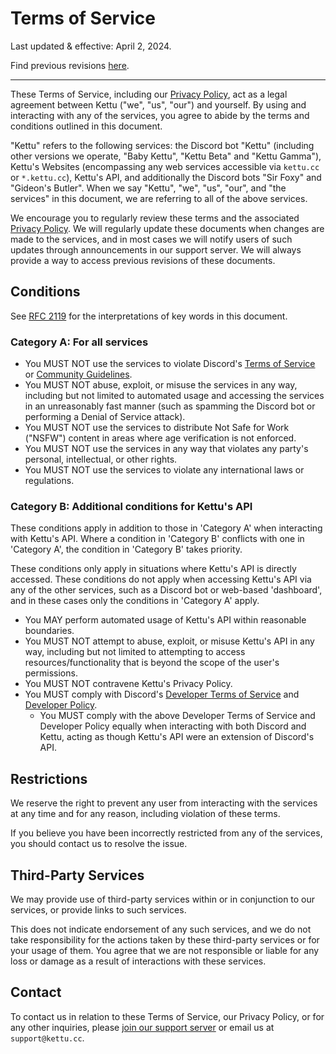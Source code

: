 # Terms of Service

Last updated & effective: April 2, 2024.

Find previous revisions [here](https://github.com/kettubot/kettu-docs/commits/master/Terms%20of%20Service.md).

---

These Terms of Service, including our [Privacy Policy](/docs/privacy-policy), act as a legal agreement between Kettu ("we", "us", "our") and yourself. By using and interacting with any of the services, you agree to abide by the terms and conditions outlined in this document.

"Kettu" refers to the following services: the Discord bot "Kettu" (including other versions we operate, "Baby Kettu", "Kettu Beta" and "Kettu Gamma"), Kettu's Websites (encompassing any web services accessible via `kettu.cc` or `*.kettu.cc`), Kettu's API, and additionally the Discord bots "Sir Foxy" and "Gideon's Butler". When we say "Kettu", "we", "us", "our", and "the services" in this document, we are referring to all of the above services.

We encourage you to regularly review these terms and the associated [Privacy Policy](/docs/privacy-policy). We will regularly update these documents when changes are made to the services, and in most cases we will notify users of such updates through announcements in our support server. We will always provide a way to access previous revisions of these documents.

## Conditions

See [RFC 2119](https://datatracker.ietf.org/doc/html/rfc2119) for the interpretations of key words in this document.

### Category A: For all services

- You MUST NOT use the services to violate Discord's [Terms of Service](https://discord.com/terms) or [Community Guidelines](https://discord.com/guidelines).
- You MUST NOT abuse, exploit, or misuse the services in any way, including but not limited to automated usage and accessing the services in an unreasonably fast manner (such as spamming the Discord bot or performing a Denial of Service attack).
- You MUST NOT use the services to distribute Not Safe for Work ("NSFW") content in areas where age verification is not enforced.
- You MUST NOT use the services in any way that violates any party's personal, intellectual, or other rights.
- You MUST NOT use the services to violate any international laws or regulations.

### Category B: Additional conditions for Kettu's API

These conditions apply in addition to those in 'Category A' when interacting with Kettu's API. Where a condition in 'Category B' conflicts with one in 'Category A', the condition in 'Category B' takes priority.

These conditions only apply in situations where Kettu's API is directly accessed. These conditions do not apply when accessing Kettu's API via any of the other services, such as a Discord bot or web-based 'dashboard', and in these cases only the conditions in 'Category A' apply.

- You MAY perform automated usage of Kettu's API within reasonable boundaries.
- You MUST NOT attempt to abuse, exploit, or misuse Kettu's API in any way, including but not limited to attempting to access resources/functionality that is beyond the scope of the user's permissions.
- You MUST NOT contravene Kettu's Privacy Policy.
- You MUST comply with Discord's [Developer Terms of Service](https://discord.com/developers/docs/policies-and-agreements/terms-of-service) and [Developer Policy](https://discord.com/developers/docs/policies-and-agreements/developer-policy).
  - You MUST comply with the above Developer Terms of Service and Developer Policy equally when interacting with both Discord and Kettu, acting as though Kettu's API were an extension of Discord's API.

## Restrictions

We reserve the right to prevent any user from interacting with the services at any time and for any reason, including violation of these terms.

If you believe you have been incorrectly restricted from any of the services, you should contact us to resolve the issue.

## Third-Party Services

We may provide use of third-party services within or in conjunction to our services, or provide links to such services.

This does not indicate endorsement of any such services, and we do not take responsibility for the actions taken by these third-party services or for your usage of them. You agree that we are not responsible or liable for any loss or damage as a result of interactions with these services.

## Contact

To contact us in relation to these Terms of Service, our Privacy Policy, or for any other inquiries, please [join our support server](https://discordapp.com/invite/4Bavumy) or email us at `support@kettu.cc`.
